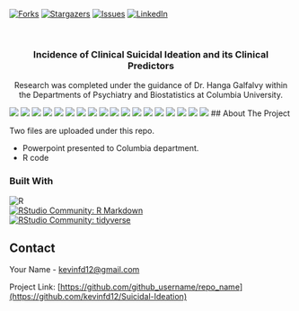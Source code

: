 <!-- PROJECT SHIELDS -->

[forks-url]: https://github.com/kevinfd12/Suicidal-Ideation/network/members
[stars-url]: https://github.com/kevinfd12/Suicidal-Ideation/stargazers
[issues-url]: https://github.com/kevinfd12/Suicidal-Ideation/issues
[linkedin-url]: https://www.linkedin.com/in/kevin-diaz-gochez

[![Forks][forks-shield]][forks-url]
[![Stargazers][stars-shield]][stars-url]
[![Issues][issues-shield]][issues-url]
[![LinkedIn][linkedin-shield]][linkedin-url]


<!-- PROJECT LOGO -->
<br />
<div align="center">

<h3 align="center">Incidence of Clinical Suicidal Ideation and its Clinical Predictors</h3>

  <p align="center">
    Research was completed under the guidance of Dr. Hanga Galfalvy within the Departments of Psychiatry and Biostatistics at Columbia University.
    <br />
  </p>
</div>

<img src="https://raw.githubusercontent.com/kevinfd12/Suicidal-Ideation/master/Assets/SuicidalIdeationtitlePage.png?token=GHSAT0AAAAAABYTVMX3IX72Q5LSDN55CTEUY7RQHVQ" name="TitlePage">
  <img src="https://raw.githubusercontent.com/kevinfd12/Suicidal-Ideation/master/Assets/Slide%202.png?token=GHSAT0AAAAAABYTVMX2RFCZF6P6YF4HPLMWY7RQH6A" name="background/intro">
  <img src="https://raw.githubusercontent.com/kevinfd12/Suicidal-Ideation/master/Assets/Slide%203.png?token=GHSAT0AAAAAABYTVMX3TAUJ43HJP5WDFQE6Y7RQIMA" name="Methods">
  <img src="https://raw.githubusercontent.com/kevinfd12/Suicidal-Ideation/master/Assets/Slide%204.png?token=GHSAT0AAAAAABYTVMX3NUAQEVVJ7DYQAOQIY7RQI3A" name="Subjects-Scales">
  <img src="https://raw.githubusercontent.com/kevinfd12/Suicidal-Ideation/master/Assets/Slide%205.png?token=GHSAT0AAAAAABYTVMX2LWNLZJ4ELAJLECDYY7RQJGQ" name="Hypothesis">
  <img src="https://raw.githubusercontent.com/kevinfd12/Suicidal-Ideation/master/Assets/Slide%206.png?token=GHSAT0AAAAAABYTVMX3INYCNL5PUDZVDIZEY7RQJTA" name="Statistical-Methods">
  <img src="https://raw.githubusercontent.com/kevinfd12/Suicidal-Ideation/master/Assets/Slide%207.png?token=GHSAT0AAAAAABYTVMX32LX6DGTFGPCH6MPYY7RQJ4A" name="SSI-Distribution">
  <img src="https://raw.githubusercontent.com/kevinfd12/Suicidal-Ideation/master/Assets/Slide%208.png?token=GHSAT0AAAAAABYTVMX2SO7Z6XDVSR2LZ23OY7RQKPQ" name="Results">
  <img src="https://raw.githubusercontent.com/kevinfd12/Suicidal-Ideation/master/Assets/Slide%209.png?token=GHSAT0AAAAAABYTVMX2USD26TMY4YSF4MS2Y7RQKYQ" name="Results cont'd">
<img src="https://raw.githubusercontent.com/kevinfd12/Suicidal-Ideation/master/Assets/Slide%2010.png?token=GHSAT0AAAAAABYTVMX25TOH74J2HCWJRIO6Y7RQBHA" name="Results Cont'd 3">
  <img src="https://raw.githubusercontent.com/kevinfd12/Suicidal-Ideation/master/Assets/Slide%2011.png?token=GHSAT0AAAAAABYTVMX3QKACTXGW5R4WDFDQY7RQBXQ" name="Data-Mining1">
  <img src="https://raw.githubusercontent.com/kevinfd12/Suicidal-Ideation/master/Assets/Slide%2012.png?token=GHSAT0AAAAAABYTVMX2N6ECKW3QYMBVDY64Y7RQCGQ" name="Data-Mining2">
  <img src="https://raw.githubusercontent.com/kevinfd12/Suicidal-Ideation/master/Assets/Slide%2013.png?token=GHSAT0AAAAAABYTVMX3QTRTHYEO56YQ3WKOY7RQCWQ" name="Bivariate Analysis Results">
  <img src="https://raw.githubusercontent.com/kevinfd12/Suicidal-Ideation/master/Assets/Slide%2014.png?token=GHSAT0AAAAAABYTVMX2QCB6XH2PSOAOCRM4Y7RQDNA" name="Significant Variables with Large Effect Size">
  <img src="https://raw.githubusercontent.com/kevinfd12/Suicidal-Ideation/master/Assets/Slide%2015.png?token=GHSAT0AAAAAABYTVMX3LROGACC2XRKVPRYWY7RQEFQ" name="LASSO-Feature-Selection">
  <img src="https://raw.githubusercontent.com/kevinfd12/Suicidal-Ideation/master/Assets/Slide%2016.png?token=GHSAT0AAAAAABYTVMX2KOBQP4JIEYBUT7VCY7RQETQ" name="Conclusions">
  <img src="https://raw.githubusercontent.com/kevinfd12/Suicidal-Ideation/master/Assets/Slide%2017.png?token=GHSAT0AAAAAABYTVMX2BGTZ2ZGIKG7MLYLGY7RQFAQ" name="Acknowledgements">
  <img src="https://raw.githubusercontent.com/kevinfd12/Suicidal-Ideation/master/Assets/Slide%2018.png?token=GHSAT0AAAAAABYTVMX3SMYVLZRXF6XWDGIWY7RQFMQ" name="Reference">
<!-- ABOUT THE PROJECT -->
## About The Project

Two files are uploaded under this repo. 
- Powerpoint presented to Columbia department.
- R code

### Built With
![R](https://img.shields.io/badge/-R-276DC3?style=for-the-badge&logo=r&logoColor=white)
<br />
[![RStudio Community: R Markdown](https://img.shields.io/endpoint?url=https%3A%2F%2Frstudio.github.io%2Frstudio-shields%2Fcategory%2FR-Markdown.json)](https://community.rstudio.com/c/R-Markdown)
<br />
[![RStudio Community: tidyverse](https://img.shields.io/endpoint?url=https%3A%2F%2Frstudio.github.io%2Frstudio-shields%2Fcategory%2Ftidyverse.json)](https://community.rstudio.com/c/tidyverse)

<!-- CONTACT -->
## Contact

Your Name  - kevinfd12@gmail.com

Project Link: [https://github.com/github_username/repo_name](https://github.com/kevinfd12/Suicidal-Ideation)

<!-- MARKDOWN LINKS & IMAGES -->
<!-- https://www.markdownguide.org/basic-syntax/#reference-style-links -->
[forks-shield]: https://img.shields.io/github/forks/github_username/repo_name.svg?style=for-the-badge
[forks-url]: https://github.com/github_username/repo_name/network/members
[stars-shield]: https://img.shields.io/github/stars/github_username/repo_name.svg?style=for-the-badge
[stars-url]: https://github.com/github_username/repo_name/stargazers
[issues-shield]: https://img.shields.io/github/issues/github_username/repo_name.svg?style=for-the-badge
[issues-url]: https://github.com/github_username/repo_name/issues
[linkedin-shield]: https://img.shields.io/badge/-LinkedIn-black.svg?style=for-the-badge&logo=linkedin&colorB=555
[linkedin-url]: https://linkedin.com/in/linkedin_username

